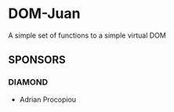 # DOM-Juan
A simple set of functions to a simple virtual DOM


## SPONSORS 

### DIAMOND

- Adrian Procopiou

